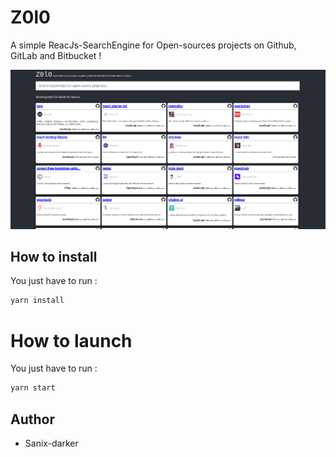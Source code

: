 # Z0l0

A simple ReacJs-SearchEngine for Open-sources projects on Github, GitLab and Bitbucket !


<img src="./public/screenshot.png" />

## How to install

You just have to run :
```js
yarn install
```
# How to launch
You just have to run :
```js
yarn start
```

## Author

- Sanix-darker